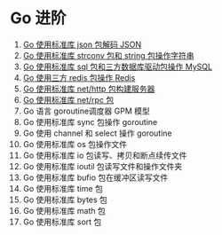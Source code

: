 # Go 进阶
1. [Go 使用标准库 json 包解码 JSON](https://mp.weixin.qq.com/s/OyPlXss8L6zSb0HGIyDBrw)
2. [Go 使用标准库 strconv 包和 string 包操作字符串](https://mp.weixin.qq.com/s/ZULa_S-jSOMHS0-SiFqz4A)
3. [Go 使用标准库 sql 包和三方数据库驱动包操作 MySQL](https://mp.weixin.qq.com/s/JEWaU7DTkNllxK28BKvFUA)
4. [Go 使用三方 redis 包操作 Redis](https://mp.weixin.qq.com/s/7WtGQ2czx22GsCABZPGcHw)
5. [Go 使用标准库 net/http 包构建服务器](https://mp.weixin.qq.com/s/gsv3zW0HQaGMSxH9CtjiFA)
6. [Go 使用标准库 net/rpc 包](https://mp.weixin.qq.com/s/IospmGnkC-y9ddJx_9JGzg)
7. Go 语言 goroutine调度器 GPM 模型
8. Go 使用标准库 sync 包操作 goroutine
9. Go 使用 channel 和 select 操作 goroutine
10. Go 使用标准库 os 包操作文件
11. Go 使用标准库 io 包读写、拷贝和断点续传文件
12. Go 使用标准库 ioutil 包读写文件和操作文件夹
13. Go 使用标准库 bufio 包在缓冲区读写文件
14. Go 使用标准库 time 包
15. Go 使用标准库 bytes 包
16. Go 使用标准库 math 包
17. Go 使用标准库 sort 包

